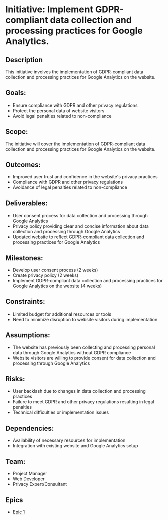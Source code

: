 # Initiative: Implement GDPR-compliant data collection and processing practices for Google Analytics.
## Description
This initiative involves the implementation of GDPR-compliant data collection and processing practices for Google Analytics on the website.

## Goals:
* Ensure compliance with GDPR and other privacy regulations
* Protect the personal data of website visitors
* Avoid legal penalties related to non-compliance

## Scope: 
The initiative will cover the implementation of GDPR-compliant data collection and processing practices for Google Analytics on the website.

## Outcomes:
* Improved user trust and confidence in the website's privacy practices
* Compliance with GDPR and other privacy regulations
* Avoidance of legal penalties related to non-compliance

## Deliverables:
* User consent process for data collection and processing through Google Analytics
* Privacy policy providing clear and concise information about data collection and processing through Google Analytics
* Updated website to reflect GDPR-compliant data collection and processing practices for Google Analytics

## Milestones:
* Develop user consent process (2 weeks)
* Create privacy policy (2 weeks)
* Implement GDPR-compliant data collection and processing practices for Google Analytics on the website (4 weeks)

## Constraints: 
* Limited budget for additional resources or tools
* Need to minimize disruption to website visitors during implementation

## Assumptions: 
* The website has previously been collecting and processing personal data through Google Analytics without GDPR compliance
* Website visitors are willing to provide consent for data collection and processing through Google Analytics

## Risks:
* User backlash due to changes in data collection and processing practices
* Failure to meet GDPR and other privacy regulations resulting in legal penalties
* Technical difficulties or implementation issues

## Dependencies: 
* Availability of necessary resources for implementation
* Integration with existing website and Google Analytics setup

## Team:
* Project Manager
* Web Developer
* Privacy Expert/Consultant

## Epics
* [Epic 1](../../themes/initiatives/epics/epic_initiative1_theme2.md)
